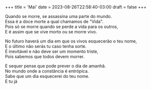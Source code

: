 +++
title = 'Mai'
date = 2023-08-26T22:58:40-03:00
draft = false
+++

Quando se morre, se assassina uma parte do mundo.  
Essa é a doce morte a qual chamamos de "Vida".  
Pois só se morre quando se perde a vida para os outros,  
E é assim que se vive morto ou se morre vivo.  

No futuro haverá um dia em que os vivos esquecerão o teu nome,  
E o último não serás tu caso tenha sorte.  
É inevitável e não deve ser um momento triste,  
Pois sabemos que todos devem morrer.  

E sequer pense que pode prever o dia de amanhã.  
No mundo onde a constância é entrópica.  
Sabe que um dia esquecerei do teu nome.  
E tu já  
